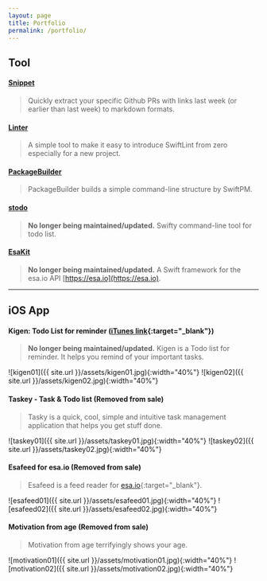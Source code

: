 ```yaml
---
layout: page
title: Portfolio
permalink: /portfolio/
---
```


## Tool

#### [Snippet](https://github.com/pixyzehn/Snippet)

> Quickly extract your specific Github PRs with links last week (or earlier than last week) to markdown formats.

#### [Linter](https://github.com/pixyzehn/Linter)

> A simple tool to make it easy to introduce SwiftLint from zero especially for a new project.

#### [PackageBuilder](https://github.com/pixyzehn/PackageBuilder)

> PackageBuilder builds a simple command-line structure by SwiftPM.

#### [stodo](https://github.com/pixyzehn/stodo)

> **No longer being maintained/updated.**
> Swifty command-line tool for todo list.

#### [EsaKit](https://github.com/pixyzehn/EsaKit)

> **No longer being maintained/updated.**
> A Swift framework for the esa.io API [https://esa.io](https://esa.io).

---

## iOS App

#### Kigen: Todo List for reminder ([iTunes link](https://itunes.apple.com/us/app/kigen-todo-list-for-reminder/id1198205732?l=en&mt=8){:target="_blank"})

> **No longer being maintained/updated.**
> Kigen is a Todo list for reminder. It helps you remind of your important tasks.

![kigen01]({{ site.url }}/assets/kigen01.jpg){:width="40%"}
![kigen02]({{ site.url }}/assets/kigen02.jpg){:width="40%"}

#### Taskey - Task & Todo list (**Removed from sale**)

> Tasky is a quick, cool, simple and intuitive task management application that helps you get stuff done.

![taskey01]({{ site.url }}/assets/taskey01.jpg){:width="40%"}
![taskey02]({{ site.url }}/assets/taskey02.jpg){:width="40%"}

#### Esafeed for esa.io (**Removed from sale**)

> Esafeed is a feed reader for [esa.io](https://esa.io/){:target="_blank"}.

![esafeed01]({{ site.url }}/assets/esafeed01.jpg){:width="40%"}
![esafeed02]({{ site.url }}/assets/esafeed02.jpg){:width="40%"}

#### Motivation from age (**Removed from sale**)

> Motivation from age terrifyingly shows your age.

![motivation01]({{ site.url }}/assets/motivation01.jpg){:width="40%"}
![motivation02]({{ site.url }}/assets/motivation02.jpg){:width="40%"}